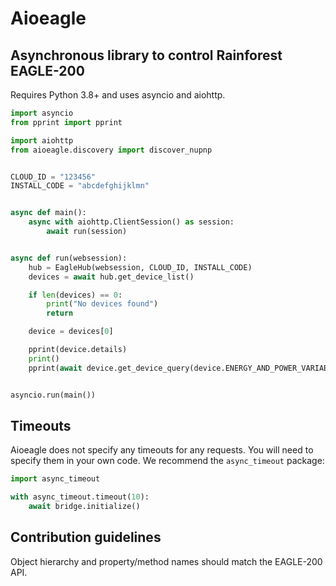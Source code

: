 # Aioeagle

## Asynchronous library to control Rainforest EAGLE-200

Requires Python 3.8+ and uses asyncio and aiohttp.

```python
import asyncio
from pprint import pprint

import aiohttp
from aioeagle.discovery import discover_nupnp


CLOUD_ID = "123456"
INSTALL_CODE = "abcdefghijklmn"


async def main():
    async with aiohttp.ClientSession() as session:
        await run(session)


async def run(websession):
    hub = EagleHub(websession, CLOUD_ID, INSTALL_CODE)
    devices = await hub.get_device_list()

    if len(devices) == 0:
        print("No devices found")
        return

    device = devices[0]

    pprint(device.details)
    print()
    pprint(await device.get_device_query(device.ENERGY_AND_POWER_VARIABLES))


asyncio.run(main())
```

## Timeouts

Aioeagle does not specify any timeouts for any requests. You will need to specify them in your own code. We recommend the `async_timeout` package:

```python
import async_timeout

with async_timeout.timeout(10):
    await bridge.initialize()
```

## Contribution guidelines

Object hierarchy and property/method names should match the EAGLE-200 API.
